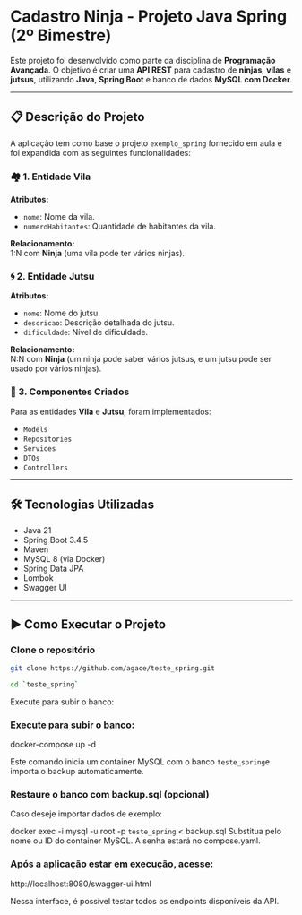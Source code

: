 # Cadastro Ninja - Projeto Java Spring (2º Bimestre)

Este projeto foi desenvolvido como parte da disciplina de **Programação Avançada**. O objetivo é criar uma **API REST** para cadastro de **ninjas**, **vilas** e **jutsus**, utilizando **Java**, **Spring Boot** e banco de dados **MySQL com Docker**.

---

## 📋 Descrição do Projeto

A aplicação tem como base o projeto `exemplo_spring` fornecido em aula e foi expandida com as seguintes funcionalidades:

### 🏘️ 1. Entidade Vila

**Atributos:**
- `nome`: Nome da vila.
- `numeroHabitantes`: Quantidade de habitantes da vila.

**Relacionamento:**  
1:N com **Ninja** (uma vila pode ter vários ninjas).

### 🌀 2. Entidade Jutsu

**Atributos:**
- `nome`: Nome do jutsu.
- `descricao`: Descrição detalhada do jutsu.
- `dificuldade`: Nível de dificuldade.

**Relacionamento:**  
N:N com **Ninja** (um ninja pode saber vários jutsus, e um jutsu pode ser usado por vários ninjas).

### 🧩 3. Componentes Criados

Para as entidades **Vila** e **Jutsu**, foram implementados:
- `Models`
- `Repositories`
- `Services`
- `DTOs`
- `Controllers`

---

## 🛠️ Tecnologias Utilizadas

- Java 21  
- Spring Boot 3.4.5  
- Maven  
- MySQL 8 (via Docker)  
- Spring Data JPA  
- Lombok  
- Swagger UI  

---

## ▶️ Como Executar o Projeto

### Clone o repositório

```bash
git clone https://github.com/agace/teste_spring.git 
```
```bash
cd `teste_spring`
```
Execute para subir o banco:

### Execute para subir o banco:

docker-compose up -d

Este comando inicia um container MySQL com o banco `teste_spring`e importa o backup automaticamente.

### Restaure o banco com backup.sql (opcional)

Caso deseje importar dados de exemplo:

docker exec -i <nome-do-container> mysql -u root -p `teste_spring` < backup.sql
Substitua <nome-do-container> pelo nome ou ID do container MySQL.
A senha estará no compose.yaml.

### Após a aplicação estar em execução, acesse:

http://localhost:8080/swagger-ui.html

Nessa interface, é possível testar todos os endpoints disponíveis da API.


